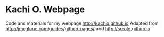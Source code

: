 # Kachi O. Webpage

Code and materials for my webpage http://kachio.github.io
Adapted from http://jmcglone.com/guides/github-pages/ and http://srcole.github.io
